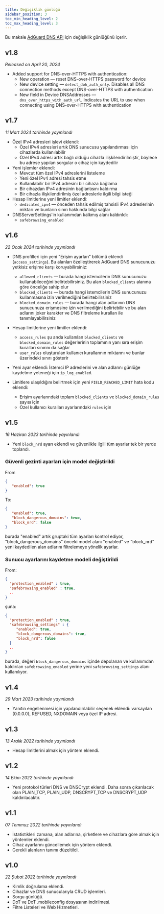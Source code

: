 ```yaml
---
title: Değişiklik günlüğü
sidebar_position: 3
toc_min_heading_level: 2
toc_max_heading_level: 3
---
```


<!--
    Changelog is from here:
    https://api.adguard-dns.io/static/api/CHANGELOG.md
-->

Bu makale [AdGuard DNS API](private-dns/api/overview.md) için değişiklik günlüğünü içerir.

## v1.8

_Released on April 20, 2024_

- Added support for DNS-over-HTTPS with authentication:
  - New operation — reset DNS-over-HTTPS password for device
  - New device setting — `detect_doh_auth_only`. Disables all DNS connection methods except DNS-over-HTTPS with authentication
  - New field in Device DNSAddresses — `dns_over_https_with_auth_url`. Indicates the URL to use when connecting using DNS-over-HTTPS with authentication

## v1.7

_11 Mart 2024 tarihinde yayınlandı_

- Özel IPv4 adresleri işlevi eklendi:
  - Özel IPv4 adresleri artık DNS sunucusu yapılandırması için cihazlarda kullanılabilir
  - Özel IPv4 adresi artık bağlı olduğu cihazla ilişkilendirilmiştir, böylece bu adrese yapılan sorgular o cihaz için kaydedilir
- Yeni işlemler eklendi:
  - Mevcut tüm özel IPv4 adreslerini listeleme
  - Yeni özel IPv4 adresi tahsis etme
  - Kullanılabilir bir IPv4 adresini bir cihaza bağlama
  - Bir cihazdan IPv4 adresinin bağlantısını kaldırma
  - Bir cihazla ilişkilendirilmiş özel adreslerle ilgili bilgi isteği
- Hesap limitlerine yeni limitler eklendi:
  - `dedicated_ipv4` — önceden tahsis edilmiş tahsisli IPv4 adreslerinin miktarı ve bunların sınırı hakkında bilgi sağlar
- DNSServerSettings'in kullanımdan kalkmış alanı kaldırıldı:
  - `safebrowsing_enabled`

## v1.6

_22 Ocak 2024 tarihinde yayınlandı_

- DNS profilleri için yeni "Erişim ayarları" bölümü eklendi (`access_settings`). Bu alanları özelleştirerek AdGuard DNS sunucunuzu yetkisiz erişime karşı koruyabilirsiniz:

  - `allowed_clients` — burada hangi istemcilerin DNS sunucunuzu kullanabileceğini belirtebilirsiniz. Bu alan `blocked_clients` alanına göre önceliğe sahip olur
  - `blocked_clients` — burada hangi istemcilerin DNS sunucunuzu kullanmasına izin verilmediğini belirtebilirsiniz
  - `blocked_domain_rules` — burada hangi alan adlarının DNS sunucunuza erişmesine izin verilmediğini belirtebilir ve bu alan adlarını joker karakter ve DNS filtreleme kuralları ile tanımlayabilirsiniz

- Hesap limitlerine yeni limitler eklendi:

  - `access_rules` şu anda kullanılan `blocked_clients` ve `blocked_domain_rules` değerlerinin toplamının yanı sıra erişim kuralları sınırını da sağlar
  - `user_rules` oluşturulan kullanıcı kurallarının miktarını ve bunlar üzerindeki sınırı gösterir

- Yeni ayar eklendi: İstemci IP adreslerini ve alan adlarını günlüğe kaydetme yeteneği için `ip_log_enabled`.

- Limitlere ulaşıldığını belirtmek için yeni `FIELD_REACHED_LIMIT` hata kodu eklendi:

  - Erişim ayarlarındaki toplam `blocked_clients` ve `blocked_domain_rules` sayısı için
  - Özel kullanıcı kuralları ayarlarındaki `rules` için

## v1.5

_16 Haziran 2023 tarihinde yayınlandı_

- Yeni `block_nrd` ayarı eklendi ve güvenlikle ilgili tüm ayarlar tek bir yerde toplandı.

### Güvenli gezinti ayarları için model değiştirildi

From

```json
{
   "enabled": true
}
```

To:

```json
{
   "enabled": true,
   "block_dangerous_domains": true,
   "block_nrd": false
}
```

burada "enabled" artık gruptaki tüm ayarları kontrol ediyor, "block_dangerous_domains" önceki model alanı "enabled" ve "block_nrd" yeni kaydedilen alan adlarını filtrelemeye yönelik ayarlar.

### Sunucu ayarlarını kaydetme modeli değiştirildi

From:

```json
{
  "protection_enabled" : true,
  "safebrowsing_enabled" : true,
  ..
}
```

şuna:

```json
{
  "protection_enabled" : true,
  "safebrowsing_settings" : {
     "enabled": true,
     "block_dangerous_domains": true,
     "block_nrd": false
  }
  ..
}
```

burada, değeri `block_dangerous_domains` içinde depolanan ve kullanımdan kaldırılan `safebrowsing_enabled` yerine yeni `safebrowsing_settings` alanı kullanılıyor.

## v1.4

_29 Mart 2023 tarihinde yayınlandı_

- Yanıtın engellenmesi için yapılandırılabilir seçenek eklendi: varsayılan (0.0.0.0), REFUSED, NXDOMAIN veya özel IP adresi.

## v1.3

_13 Aralık 2022 tarihinde yayınlandı_

- Hesap limitlerini almak için yöntem eklendi.

## v1.2

_14 Ekim 2022 tarihinde yayınlandı_

- Yeni protokol türleri DNS ve DNSCrypt eklendi. Daha sonra çıkarılacak olan PLAIN_TCP, PLAIN_UDP, DNSCRYPT_TCP ve DNSCRYPT_UDP kaldırılacaktır.

## v1.1

_07 Temmuz 2022 tarihinde yayınlandı_

- İstatistikleri zamana, alan adlarına, şirketlere ve cihazlara göre almak için yöntemler eklendi.
- Cihaz ayarlarını güncellemek için yöntem eklendi.
- Gerekli alanların tanımı düzeltildi.

## v1.0

_22 Şubat 2022 tarihinde yayınlandı_

- Kimlik doğrulama eklendi.
- Cihazlar ve DNS sunucularıyla CRUD işlemleri.
- Sorgu günlüğü.
- DoT ve DoT .mobileconfig dosyasının indirilmesi.
- Filtre Listeleri ve Web Hizmetleri.
